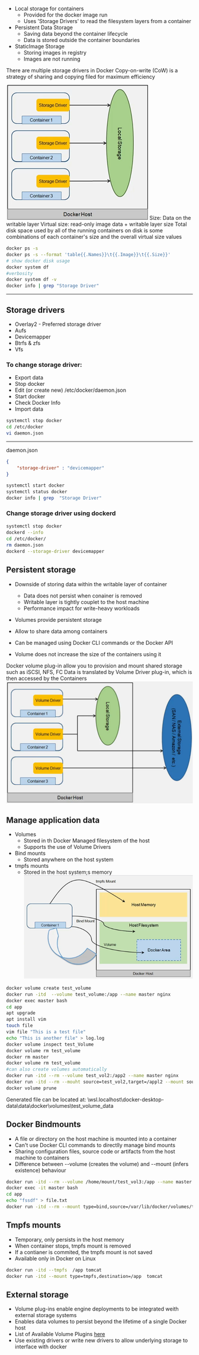 * Local storage for containers
	* Provided for the docker image run
	* Uses 'Storage Drivers' to read the filesystem layers from a container
* Persistent Data Storage
	* Saving data beyond the container lifecycle
	* Data is stored outside the container boundaries
* StaticImage Storage
	* Storing images in registry
	* Images are not running

There are multiple storage drivers in Docker
Copy-on-write (CoW) is a strategy of sharing and copying filed for maximum efficiency

![DockerStorage](./Resources/DockerStorage.png)
Size: Data on the writable layer
Virtual size: read-only image data + writable layer size
Total disk space used by all of the running containers on disk is some combinations of each container's size and the overall virtual size values

```bash
docker ps -s
docker ps -s --format 'table{{.Names}}\t{{.Image}}\t{{.Size}}'
# show docker disk usage
docker system df
#verbosity
docker system df -v
docker info | grep "Storage Driver"
```

___
## Storage drivers
* Overlay2 - Preferred storage driver
* Aufs
* Devicemapper
* Btrfs & zfs
* Vfs
### To change storage driver:
* Export data
* Stop docker
* Edit (or create new) /etc/docker/daemon.json
* Start docker
* Check Docker Info
* Import data
```bash
systemctl stop docker
cd /etc/docker
vi daemon.json
```

___
daemon.json
```json
{
	"storage-driver" : "devicemapper"
}
```



```bash
systemctl start docker
systemctl status docker
docker info | grep  "Storage Driver"

```

### Change storage driver using dockerd
```bash
systemctl stop docker
dockerd --info
cd /etc/docker/
rm daemon.json
dockerd --storage-driver devicemapper
```

## Persistent storage
* Downside of storing data within the writable layer of container
	* Data does not persist when conainer is removed
	* Writable layer is tightly couplet to the host machine
	* Performance impact for write-heavy workloads

* Volumes provide persistent storage
* Allow to share data among containers
* Can be managed using Docker CLI commands or the Docker API
* Volume does not increase the size of the containers using it

Docker volume plug-in allow you to provision and mount shared storage such as iSCSI, NFS, FC
Data is translated by Volume Driver plug-in, which is then accessed by the Containers
![DockerPersistentStorage](./Resources/DockerPersistentStorage.png)

## Manage application data
* Volumes 
	* Stored in th Docker Managed filesystem of the host
	* Supports the use of Volume Drivers
* Bind mounts
	* Stored anywhere on the host system
* tmpfs mounts
	* Stored in the host system;s memory 
![DockerManagedData](./Resources/DockerManagedData.png)

```bash
docker volume create test_volume
docker run -itd  --volume test_volume:/app --name master nginx
docker exec master bash
cd app
apt upgrade
apt install vim
touch file
vim file "This is a test file"
echo "This is another file" > log.log
docker volume inspect test_Volume
docker volume rm test_volume
docker rm master
docker volume rm test_volume
#can also create volumes automatically
docker run -itd --rm --volume test_vol2:/app2 --name master nginx
docker run -itd --rm --mouht source=test_vol2,target=/appl2 --mount source=test_vol3,target=/appl3 --name master nginx
docker volume prune

```
Generated file can be located at:
\\wsl.localhost\docker-desktop-data\data\docker\volumes\test_volume\_data

## Docker Bindmounts

* A file or directory on the host machine is mounted into a container
* Can't use Docker CLI commands to directlly manage bind mounts
* Sharing configuration files, source code or artifacts from the host machine to containers
* Difference between --volume  (creates the volume) and --mount (infers existence) behaviour
```bash
docker run -itd --rm --volume /home/mount/test_vol3:/app --name master nginx
docker exec -it master bash
cd app
echo "fssdf" > file.txt
docker run -itd --rm --mount type=bind,source=/var/lib/docker/volumes/test_vol3/_data/config.txt,target=/app/config.cfg --volume /home/mount/test_vol3:/app --name master2 nginx
```

## Tmpfs mounts
* Temporary, only persists in the host memory
* When container stops, tmpfs mount is removed
* If a contianer is commited, the tmpfs mount is not saved
* Available only in Docker on Linux
```bash
docker run -itd --tmpfs  /app tomcat
docker run -itd --mount type=tmpfs,destination=/app  tomcat
```
## External storage
* Volume plug-ins enable engine deployments to be integrated weith external storage systems
* Enables data volumes to persist beyond the lifetime of a single Docker host
* List of Available Volume Plugins [here](https:://docs.docker.com/engine/extend/legacy_plugins)
* Use existing drivers or write new drivers to allow underlying storage to interface with docker